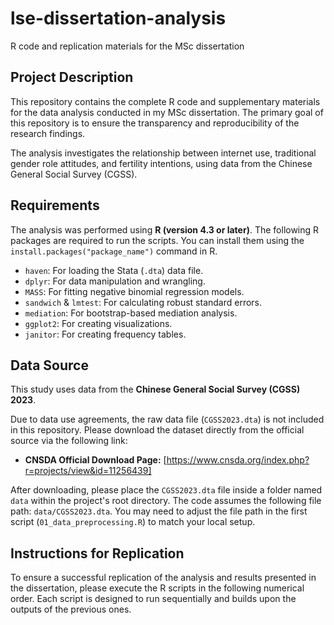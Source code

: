 # lse-dissertation-analysis
R code and replication materials for the MSc dissertation

## Project Description

This repository contains the complete R code and supplementary materials for the data analysis conducted in my MSc dissertation. The primary goal of this repository is to ensure the transparency and reproducibility of the research findings.

The analysis investigates the relationship between internet use, traditional gender role attitudes, and fertility intentions, using data from the Chinese General Social Survey (CGSS).

## Requirements

The analysis was performed using **R (version 4.3 or later)**. The following R packages are required to run the scripts. You can install them using the `install.packages("package_name")` command in R.

*   `haven`: For loading the Stata (`.dta`) data file.
*   `dplyr`: For data manipulation and wrangling.
*   `MASS`: For fitting negative binomial regression models.
*   `sandwich` & `lmtest`: For calculating robust standard errors.
*   `mediation`: For bootstrap-based mediation analysis.
*   `ggplot2`: For creating visualizations.
*   `janitor`: For creating frequency tables.

## Data Source

This study uses data from the **Chinese General Social Survey (CGSS) 2023**.

Due to data use agreements, the raw data file (`CGSS2023.dta`) is not included in this repository. Please download the dataset directly from the official source via the following link:

*   **CNSDA Official Download Page:** [https://www.cnsda.org/index.php?r=projects/view&id=11256439]

After downloading, please place the `CGSS2023.dta` file inside a folder named `data` within the project's root directory. The code assumes the following file path: `data/CGSS2023.dta`. You may need to adjust the file path in the first script (`01_data_preprocessing.R`) to match your local setup.

## Instructions for Replication

To ensure a successful replication of the analysis and results presented in the dissertation, please execute the R scripts in the following numerical order. Each script is designed to run sequentially and builds upon the outputs of the previous ones.
